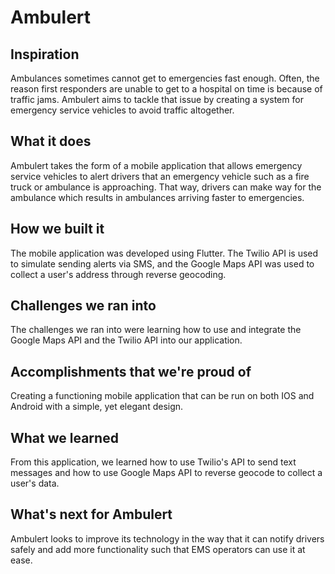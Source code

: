 # Ambulert

## Inspiration
Ambulances sometimes cannot get to emergencies fast enough.  Often, the reason first responders are unable to get to a hospital on time is because of traffic jams. Ambulert aims to tackle that issue by creating a system for emergency service vehicles to avoid traffic altogether. 
## What it does
Ambulert takes the form of a mobile application that allows emergency service vehicles to alert drivers that an emergency vehicle such as a fire truck or ambulance is approaching. That way, drivers can make way for the ambulance which results in ambulances arriving faster to emergencies. 
## How we built it
The mobile application was developed using Flutter. The Twilio API is used to simulate sending alerts via SMS, and the Google Maps API was used to collect a user's address through reverse geocoding. 
## Challenges we ran into
The challenges we ran into were learning how to use and integrate the Google Maps API and the Twilio API into our application. 
## Accomplishments that we're proud of
Creating a functioning mobile application that can be run on both IOS and Android with a simple, yet elegant design. 
## What we learned
From this application, we learned how to use Twilio's API to send text messages and how to use Google Maps API to reverse geocode to collect a user's data. 
## What's next for Ambulert
Ambulert looks to improve its technology in the way that it can notify drivers safely and add more functionality such that EMS operators can use it at ease. 
